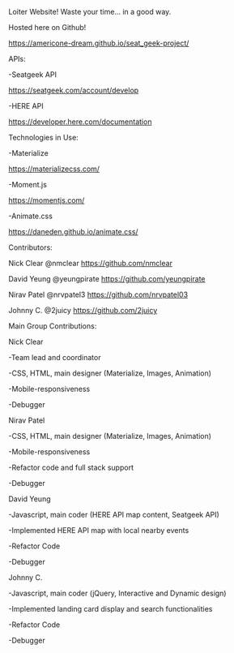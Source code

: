 Loiter Website! Waste your time... in a good way.

Hosted here on Github!

https://americone-dream.github.io/seat_geek-project/



APIs:

-Seatgeek API

https://seatgeek.com/account/develop


-HERE API

https://developer.here.com/documentation


Technologies in Use:

-Materialize

https://materializecss.com/

-Moment.js

https://momentjs.com/

-Animate.css

https://daneden.github.io/animate.css/

Contributors:


Nick Clear
@nmclear
https://github.com/nmclear

David Yeung
@yeungpirate
https://github.com/yeungpirate

Nirav Patel
@nrvpatel3
https://github.com/nrvpatel03

Johnny C.
@2juicy
https://github.com/2juicy



Main Group Contributions:


Nick Clear

-Team lead and coordinator

-CSS, HTML, main designer (Materialize, Images, Animation)

-Mobile-responsiveness

-Debugger



Nirav Patel

-CSS, HTML, main designer (Materialize, Images, Animation)

-Mobile-responsiveness

-Refactor code and full stack support

-Debugger



David Yeung

-Javascript, main coder (HERE API map content, Seatgeek API)

-Implemented HERE API map with local nearby events

-Refactor Code

-Debugger



Johnny C.

-Javascript, main coder (jQuery, Interactive and Dynamic design)

-Implemented landing card display and search functionalities

-Refactor Code

-Debugger
